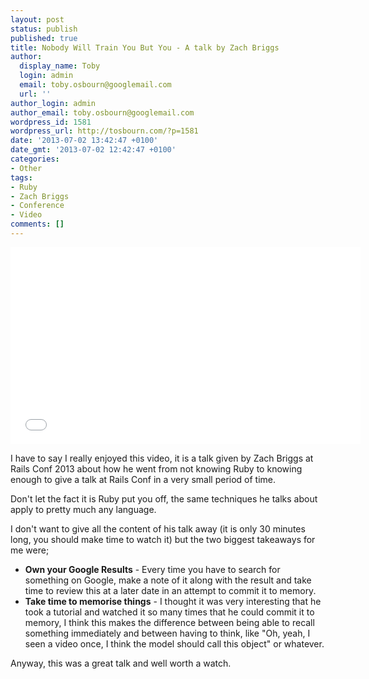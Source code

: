 ```yaml
---
layout: post
status: publish
published: true
title: Nobody Will Train You But You - A talk by Zach Briggs
author:
  display_name: Toby
  login: admin
  email: toby.osbourn@googlemail.com
  url: ''
author_login: admin
author_email: toby.osbourn@googlemail.com
wordpress_id: 1581
wordpress_url: http://tosbourn.com/?p=1581
date: '2013-07-02 13:42:47 +0100'
date_gmt: '2013-07-02 12:42:47 +0100'
categories:
- Other
tags:
- Ruby
- Zach Briggs
- Conference
- Video
comments: []
---
```

<p><iframe src="//www.youtube.com/embed/-0yajJLVbzw?list=PLE7tQUdRKcybxgqVTwuOA12wr5Gn2M2Pp" height="315" width="560" allowfullscreen="" frameborder="0"></iframe></p>
<p>I have to say I really enjoyed this video, it is a talk given by Zach Briggs at Rails Conf 2013 about how he went from not knowing Ruby to knowing enough to give a talk at Rails Conf in a very small period of time.</p>
<p>Don't let the fact it is Ruby put you off, the same techniques he talks about apply to pretty much any language.</p>
<p>I don't want to give all the content of his talk away (it is only 30 minutes long, you should make time to watch it) but the two biggest takeaways for me were;</p>
<ul>
<li><span style="line-height: 14px;"><strong>Own your Google Results</strong> - Every time you have to search for something on Google, make a note of it along with the result and take time to review this at a later date in an attempt to commit it to memory.</span></li>
<li><strong>Take time to memorise things</strong> - I thought it was very interesting that he took a tutorial and watched it so many times that he could commit it to memory, I think this makes the difference between being able to recall something immediately and between having to think, like "Oh, yeah, I seen a video once, I think the model should call this object" or whatever.</li>
</ul>
<p>Anyway, this was a great talk and well worth a watch.</p>
